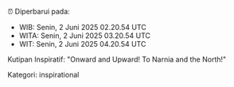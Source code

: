 ⏰ Diperbarui pada:
- WIB: Senin, 2 Juni 2025 02.20.54 UTC
- WITA: Senin, 2 Juni 2025 03.20.54 UTC
- WIT: Senin, 2 Juni 2025 04.20.54 UTC

Kutipan Inspiratif:
"Onward and Upward!  To Narnia and the North!"


Kategori: inspirational

